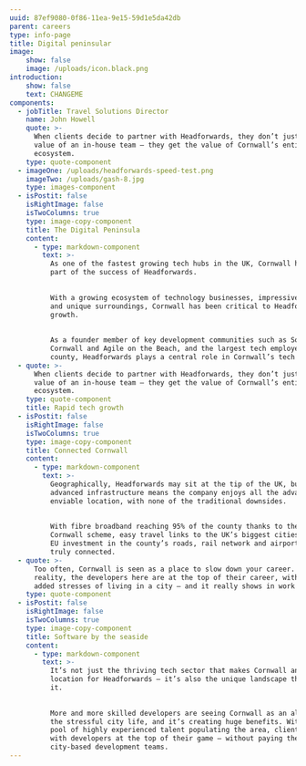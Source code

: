 ```yaml
---
uuid: 87ef9080-0f86-11ea-9e15-59d1e5da42db
parent: careers
type: info-page
title: Digital peninsular
image:
    show: false
    image: /uploads/icon.black.png
introduction:
    show: false
    text: CHANGEME
components:
  - jobTitle: Travel Solutions Director
    name: John Howell
    quote: >-
      When clients decide to partner with Headforwards, they don’t just get the
      value of an in-house team – they get the value of Cornwall’s entire tech
      ecosystem.
    type: quote-component
  - imageOne: /uploads/headforwards-speed-test.png
    imageTwo: /uploads/gash-8.jpg
    type: images-component
  - isPostit: false
    isRightImage: false
    isTwoColumns: true
    type: image-copy-component
    title: The Digital Peninsula
    content:
      - type: markdown-component
        text: >-
          As one of the fastest growing tech hubs in the UK, Cornwall has been a key
          part of the success of Headforwards.
    
    
          With a growing ecosystem of technology businesses, impressive connectivity
          and unique surroundings, Cornwall has been critical to Headforwards’
          growth.
    
    
          As a founder member of key development communities such as Software
          Cornwall and Agile on the Beach, and the largest tech employer in the
          county, Headforwards plays a central role in Cornwall’s tech ecosystem.
  - quote: >-
      When clients decide to partner with Headforwards, they don’t just get the
      value of an in-house team – they get the value of Cornwall’s entire tech
      ecosystem.
    type: quote-component
    title: Rapid tech growth
  - isPostit: false
    isRightImage: false
    isTwoColumns: true
    type: image-copy-component
    title: Connected Cornwall
    content:
      - type: markdown-component
        text: >-
          Geographically, Headforwards may sit at the tip of the UK, but Cornwall’s
          advanced infrastructure means the company enjoys all the advantages of its
          enviable location, with none of the traditional downsides. 
    
    
          With fibre broadband reaching 95% of the county thanks to the Superfast
          Cornwall scheme, easy travel links to the UK’s biggest cities, and major
          EU investment in the county’s roads, rail network and airport, Cornwall is
          truly connected.
  - quote: >-
      Too often, Cornwall is seen as a place to slow down your career. In
      reality, the developers here are at the top of their career, without the
      added stresses of living in a city – and it really shows in work we do.
    type: quote-component
  - isPostit: false
    isRightImage: false
    isTwoColumns: true
    type: image-copy-component
    title: Software by the seaside
    content:
      - type: markdown-component
        text: >-
          It’s not just the thriving tech sector that makes Cornwall an ideal
          location for Headforwards – it’s also the unique landscape that surrounds
          it.
    
    
          More and more skilled developers are seeing Cornwall as an alternative to
          the stressful city life, and it’s creating huge benefits. With a growing
          pool of highly experienced talent populating the area, clients get to work
          with developers at the top of their game – without paying the price of
          city-based development teams.
---
```


